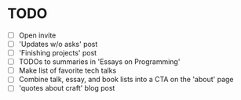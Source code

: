 # TODO

- [ ] Open invite
- [ ] 'Updates w/o asks' post
- [ ] 'Finishing projects' post
- [ ] TODOs to summaries in 'Essays on Programming'
- [ ] Make list of favorite tech talks
- [ ] Combine talk, essay, and book lists into a CTA on the 'about' page
- [ ] 'quotes about craft' blog post
